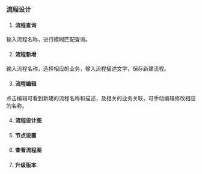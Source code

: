 ### 流程设计
1. #### 流程查询
输入流程名称，进行模糊匹配查询。

2. #### 流程新增
输入流程名称，选择相应的业务，输入流程描述文字，保存新建流程。

3. #### 流程编辑
点击编辑可看到新建的流程名称和描述，及相关的业务关联，可手动编辑修改相应的名称。

4. #### 流程设计图
5. #### 节点设置
6. #### 查看流程图
7. #### 升级版本